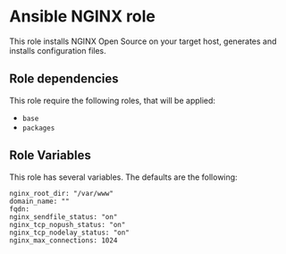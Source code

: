 # Ansible NGINX role

This role installs NGINX Open Source on your target host, generates and installs configuration files.

## Role dependencies
This role require the following roles, that will be applied:
* ``base``
* ``packages``

## Role Variables

This role has several variables. The defaults are the following:
```
nginx_root_dir: "/var/www"
domain_name: ""
fqdn:
nginx_sendfile_status: "on"
nginx_tcp_nopush_status: "on"
nginx_tcp_nodelay_status: "on"
nginx_max_connections: 1024
```
